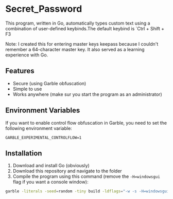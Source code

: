 
# Secret_Password

This program, written in Go, automatically types custom text using a combination of user-defined keybinds.The default keybind is `Ctrl + Shift + F3

Note: I created this for entering master keys keepass because I couldn't remember a 64-character master key. It also served as a learning experience with Go.

## Features

- Secure (using Garble obfuscation)
- Simple to use
- Works anywhere (make sur you start the program as an administrator)

## Environment Variables

If you want to enable control flow obfuscation in Garble, you need to set the following environment variable:

`GARBLE_EXPERIMENTAL_CONTROLFLOW=1`

## Installation

1. Download and install Go (obviously)
2. Download this repository and navigate to the folder
3. Compile the program using this command (remove the `-H=windowsgui` flag if you want a console window):

```bash
garble -literals -seed=random -tiny build -ldflags="-w -s -H=windowsgui -buildid=" -trimpath
